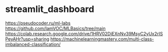 # streamlit_dashboard
https://pseudocoder.ru/ml-labs
https://github.com/IamVOC/MLBasics/tree/main
https://colab.research.google.com/drive/1HRV02DjEXnNv39MsyC2yUx2rISPeyAHr?usp=sharing
https://machinelearningmastery.com/multi-class-imbalanced-classification/
